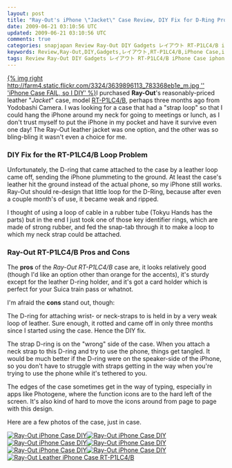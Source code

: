 ```yaml
---           
layout: post
title: "Ray-Out's iPhone \"Jacket\" Case Review, DIY Fix for D-Ring Problem"
date: 2009-06-21 03:10:56 UTC
updated: 2009-06-21 03:10:56 UTC
comments: true
categories: snapjapan Review Ray-Out DIY Gadgets レイアウト RT-P1LC4/B iPhone Case iphone
keywords: Review,Ray-Out,DIY,Gadgets,レイアウト,RT-P1LC4/B,iPhone Case,iphone
tags: Review Ray-Out DIY Gadgets レイアウト RT-P1LC4/B iPhone Case iphone
---
```

 

[{% img right http://farm4.static.flickr.com/3324/3639896113_783368eb1e_m.jpg '' 'iPhone Case FAIL, so I DIY' %}](http://www.flickr.com/photos/81796435@N00/3639896113 "View 'iPhone Case FAIL, so I DIY' on Flickr.com")I purchased **Ray-Out**'s reasonably-priced leather "_Jacket_" case, model [RT-P1LC4/B](http://www.ray-out.co.jp/products/p1lc4/), perhaps three months ago from Yodobashi Camera. I was looking for a case that had a "strap loop" so that I could hang the iPhone around my neck for going to meetings or lunch, as I don't trust myself to put the iPhone in my pocket and have it survive even one day! The Ray-Out leather jacket was one option, and the other was so bling-bling it wasn't even a choice for me. 


### DIY Fix for the RT-P1LC4/B Loop Problem



Unfortunately, the D-ring that came attached to the case by a leather loop came off, sending the iPhone plummeting to the ground. At least the case's leather hit the ground instead of the actual phone, so my iPhone still works. Ray-Out should re-design that little loop for the D-Ring, because after even a couple month's of use, it became weak and ripped. 


I thought of using a loop of cable in a rubber tube (Tokyu Hands has the parts) but in the end I just took one of those key identifier rings, which are made of strong rubber, and fed the snap-tab through it to make a loop to which my neck strap could be attached. 


### Ray-Out RT-P1LC4/B Pros and Cons



The **pros** of the _Ray-Out RT-P1LC4/B_ case are, it looks relatively good (though I'd like an option other than orange for the accents), it's sturdy except for the leather D-ring holder, and it's got a card holder which is perfect for your Suica train pass or whatnot. 


I'm afraid the **cons** stand out, though: 





The D-ring for attaching wrist- or neck-straps to is held in by a very weak loop of leather. Sure enough, it rotted and came off in only three months since I started using the case. Hence the DIY fix.


The strap D-ring is on the "wrong" side of the case. When you attach a neck strap to this D-ring and try to use the phone, things get tangled. It would be much better if the D-ring were on the speaker-side of the iPhone, so you don't have to struggle with straps getting in the way when you're trying to use the phone while it's tethered to you.


The edges of the case sometimes get in the way of typing, especially in apps like Photogene, where the function icons are to the hard left of the screen. It's also kind of hard to move the icons around from page to page with this design.





Here are a few photos of the case, just in case.


[![Ray-Out iPhone Case DIY](http://farm4.static.flickr.com/3639/3645881200_85c6dd8572_s.jpg)](http://www.flickr.com/photos/81796435@N00/3645881200 "View 'Ray-Out iPhone Case DIY' on Flickr.com")[![Ray-Out iPhone Case DIY](http://farm4.static.flickr.com/3662/3645880398_73e2c82a6b_s.jpg)](http://www.flickr.com/photos/81796435@N00/3645880398 "View 'Ray-Out iPhone Case DIY' on Flickr.com")[![Ray-Out iPhone Case DIY](http://farm4.static.flickr.com/3648/3645071385_6c493e2ef5_s.jpg)](http://www.flickr.com/photos/81796435@N00/3645071385 "View 'Ray-Out iPhone Case DIY' on Flickr.com")[![Ray-Out iPhone Case DIY](http://farm4.static.flickr.com/3343/3645070657_64d0e09e32_s.jpg)](http://www.flickr.com/photos/81796435@N00/3645070657 "View 'Ray-Out iPhone Case DIY' on Flickr.com")[![Ray-Out iPhone Case DIY](http://farm4.static.flickr.com/3601/3645069947_e3e8cea67b_s.jpg)](http://www.flickr.com/photos/81796435@N00/3645069947 "View 'Ray-Out iPhone Case DIY' on Flickr.com")[![Ray-Out iPhone Case DIY](http://farm4.static.flickr.com/3660/3645069155_1fab18c8d8_s.jpg)](http://www.flickr.com/photos/81796435@N00/3645069155 "View 'Ray-Out iPhone Case DIY' on Flickr.com")[![Ray-Out Leather iPhone Case RT-P1LC4/B](http://farm4.static.flickr.com/3652/3645004265_4aba04c36b_s.jpg)](http://www.flickr.com/photos/81796435@N00/3645004265 "View 'Ray-Out Leather iPhone Case RT-P1LC4/B' on Flickr.com")

